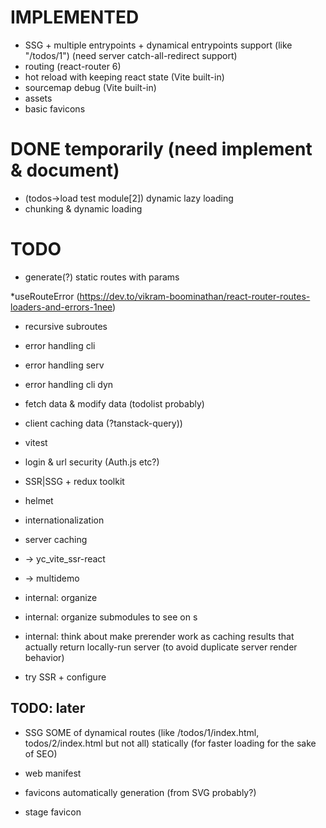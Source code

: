 # IMPLEMENTED

* SSG + multiple entrypoints + dynamical entrypoints support (like "/todos/1") (need server catch-all-redirect support)
* routing (react-router 6)
 * hot reload with keeping react state (Vite built-in)
 * sourcemap debug (Vite built-in)
 * assets
 * basic favicons



# DONE temporarily (need implement & document)
 * (todos->load test module[2]) dynamic lazy loading
 * chunking & dynamic loading


# TODO

 * generate(?) static routes with params

*useRouteError (https://dev.to/vikram-boominathan/react-router-routes-loaders-and-errors-1nee)

 * recursive subroutes

 * error handling cli
 * error handling serv
 * error handling cli dyn


 * fetch data & modify data (todolist probably)
 * client caching data (?tanstack-query))

 * vitest

 * login & url security (Auth.js etc?)

 * SSR|SSG + redux toolkit

 * helmet
 * internationalization

 * server caching

 * -> yc_vite_ssr-react
 * -> multidemo

 * internal: organize
 * internal: organize submodules to see on s
 * internal: think about make prerender work as caching results that actually return locally-run server (to avoid duplicate server render behavior)


 * try SSR + configure

## TODO: later
 * SSG SOME of dynamical routes (like /todos/1/index.html, todos/2/index.html but not all) statically (for faster loading for the sake of SEO)

 * web manifest

 * favicons automatically generation (from SVG probably?)

 * stage favicon
